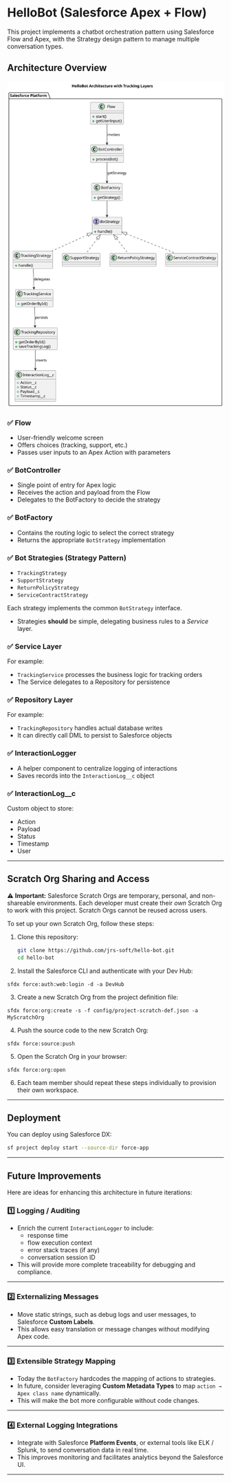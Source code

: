 # HelloBot (Salesforce Apex + Flow)

This project implements a chatbot orchestration pattern using Salesforce Flow and Apex, with the Strategy design pattern to manage multiple conversation types.

## Architecture Overview

![Architecture Diagram](./diagram.svg)

### ✅ Flow

- User-friendly welcome screen
- Offers choices (tracking, support, etc.)
- Passes user inputs to an Apex Action with parameters

### ✅ BotController

- Single point of entry for Apex logic
- Receives the action and payload from the Flow
- Delegates to the BotFactory to decide the strategy

### ✅ BotFactory

- Contains the routing logic to select the correct strategy
- Returns the appropriate `BotStrategy` implementation

### ✅ Bot Strategies (Strategy Pattern)

- `TrackingStrategy`
- `SupportStrategy`
- `ReturnPolicyStrategy`
- `ServiceContractStrategy`
  
Each strategy implements the common `BotStrategy` interface.

- Strategies **should** be simple, delegating business rules to a *Service* layer.

### ✅ Service Layer

For example:
- `TrackingService` processes the business logic for tracking orders
- The Service delegates to a Repository for persistence

### ✅ Repository Layer

For example:
- `TrackingRepository` handles actual database writes
- It can directly call DML to persist to Salesforce objects

### ✅ InteractionLogger

- A helper component to centralize logging of interactions
- Saves records into the `InteractionLog__c` object

### ✅ InteractionLog__c

Custom object to store:
- Action
- Payload
- Status
- Timestamp
- User

---

## Scratch Org Sharing and Access

⚠️ **Important:** Salesforce Scratch Orgs are temporary, personal, and non-shareable environments. Each developer must create their *own* Scratch Org to work with this project. Scratch Orgs cannot be reused across users.

To set up your own Scratch Org, follow these steps:

1. Clone this repository:

   ```bash
   git clone https://github.com/jrs-soft/hello-bot.git
   cd hello-bot
   ```

2. Install the Salesforce CLI and authenticate with your Dev Hub:
```
sfdx force:auth:web:login -d -a DevHub
```

3. Create a new Scratch Org from the project definition file:
```
sfdx force:org:create -s -f config/project-scratch-def.json -a MyScratchOrg
```

4. Push the source code to the new Scratch Org:
```
sfdx force:source:push
```

5. Open the Scratch Org in your browser:
```
sfdx force:org:open
```

6. Each team member should repeat these steps individually to provision their own workspace.

---

## Deployment

You can deploy using Salesforce DX:

```bash
sf project deploy start --source-dir force-app
```

---

## Future Improvements

Here are ideas for enhancing this architecture in future iterations:

### 1️⃣ Logging / Auditing

- Enrich the current `InteractionLogger` to include:
  - response time
  - flow execution context
  - error stack traces (if any)
  - conversation session ID  
- This will provide more complete traceability for debugging and compliance.

---

### 2️⃣ Externalizing Messages

- Move static strings, such as debug logs and user messages, to Salesforce **Custom Labels**.
- This allows easy translation or message changes without modifying Apex code.

---

### 3️⃣ Extensible Strategy Mapping

- Today the `BotFactory` hardcodes the mapping of actions to strategies.
- In future, consider leveraging **Custom Metadata Types** to map `action → Apex class name` dynamically.
- This will make the bot more configurable without code changes.

---

### 4️⃣ External Logging Integrations

- Integrate with Salesforce **Platform Events**, or external tools like ELK / Splunk, to send conversation data in real time.
- This improves monitoring and facilitates analytics beyond the Salesforce UI.

---
